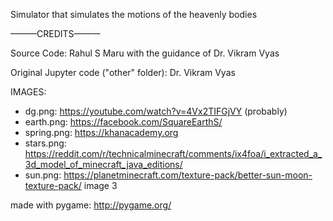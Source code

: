 Simulator that simulates the motions of the heavenly bodies

———CREDITS———

Source Code: Rahul S Maru with the guidance of Dr. Vikram Vyas

Original Jupyter code ("other" folder): Dr. Vikram Vyas

IMAGES:
- dg.png: https://youtube.com/watch?v=4Vx2TIFGjVY (probably)
- earth.png: https://facebook.com/SquareEarthS/
- spring.png: https://khanacademy.org
- stars.png: https://reddit.com/r/technicalminecraft/comments/ix4foa/i_extracted_a_3d_model_of_minecraft_java_editions/
- sun.png: https://planetminecraft.com/texture-pack/better-sun-moon-texture-pack/ image 3

made with pygame: http://pygame.org/ 